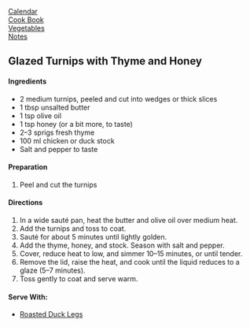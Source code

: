[Calendar](https://github.com/vmsmith/EDT/blob/master/calendar.md)     
[Cook Book](https://github.com/vmsmith/CookBook/blob/master/README.md)    
[Vegetables](https://github.com/vmsmith/CookBook/blob/master/vegetables.md)        
[Notes](https://github.com/vmsmith/CookBook/blob/master/notes.md)    

## Glazed Turnips with Thyme and Honey   

#### Ingredients   
* 2 medium turnips, peeled and cut into wedges or thick slices    
* 1 tbsp unsalted butter   
* 1 tsp olive oil   
* 1 tsp honey (or a bit more, to taste)    
* 2–3 sprigs fresh thyme   
* 100 ml chicken or duck stock    
* Salt and pepper to taste

#### Preparation   
1. Peel and cut the turnips   

#### Directions   
1. In a wide sauté pan, heat the butter and olive oil over medium heat.
2. Add the turnips and toss to coat.
3. Sauté for about 5 minutes until lightly golden.
4. Add the thyme, honey, and stock. Season with salt and pepper.
5. Cover, reduce heat to low, and simmer 10–15 minutes, or until tender.
6. Remove the lid, raise the heat, and cook until the liquid reduces to a glaze (5–7 minutes).
7. Toss gently to coat and serve warm.

#### Serve With:   
* [Roasted Duck Legs](https://github.com/vmsmith/CookBook/blob/master/fowl_duck_leg_slow_roasted.md)       
